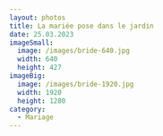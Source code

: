 ```yaml
---
layout: photos
title: La mariée pose dans le jardin
date: 25.03.2023
imageSmall:
  image: /images/bride-640.jpg
  width: 640
  height: 427
imageBig:
  image: /images/bride-1920.jpg
  width: 1920
  height: 1280
category:
  - Mariage
---
```

